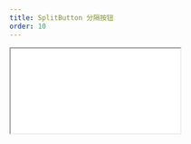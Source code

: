 ```yaml
---
title: SplitButton 分隔按钮
order: 10
---
```


<Iframe src="//mc.fusion.design/demos/comp_groups/@alifd/next/splitbutton?theme=@alifd/theme-design-pro" />

